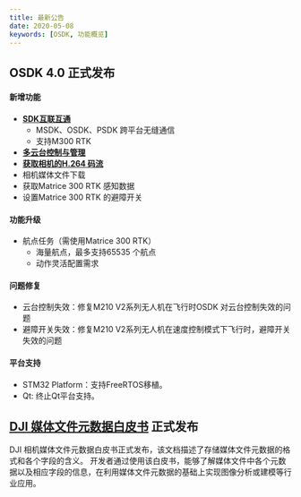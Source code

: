 ```yaml
---
title: 最新公告
date: 2020-05-08
keywords: [OSDK, 功能概览]
---
```


## OSDK 4.0 正式发布
#### 新增功能
* <a href="../tutorial/SDK-mop.html"><b>SDK互联互通</b></a>
  * MSDK、OSDK、PSDK 跨平台无缝通信
  * 支持M300 RTK 
* <a href="../tutorial/gimbal-manager.html"><b>多云台控制与管理</b></a>
* <a href="../tutorial/advanced-sensing.html"><b>获取相机的H.264 码流</b></a>
* 相机媒体文件下载
* 获取Matrice 300 RTK 感知数据
* 设置Matrice 300 RTK 的避障开关

#### 功能升级
* 航点任务（需使用Matrice 300 RTK） 
  * 海量航点，最多支持65535 个航点
  * 动作灵活配置需求

#### 问题修复
* 云台控制失效：修复M210 V2系列无人机在飞行时OSDK 对云台控制失效的问题
* 避障开关失效：修复M210 V2系列无人机在速度控制模式下飞行时，避障开关失效的问题

#### 平台支持
* STM32 Platform：支持FreeRTOS移植。
* Qt: 终止Qt平台支持。

## <a href="https://terra-1-g.djicdn.com/71a7d383e71a4fb8887a310eb746b47f/general/DJI_Media_File_Metadata_WhitePaper.zip">DJI 媒体文件元数据白皮书</a> 正式发布
DJI 相机媒体文件元数据白皮书正式发布，该文档描述了存储媒体文件元数据的格式和各个字段的含义。
开发者通过使用该白皮书，能够了解媒体文件中各个元数据以及相应字段的信息，在利用媒体文件元数据的基础上实现图像分析或建模等行业应用。